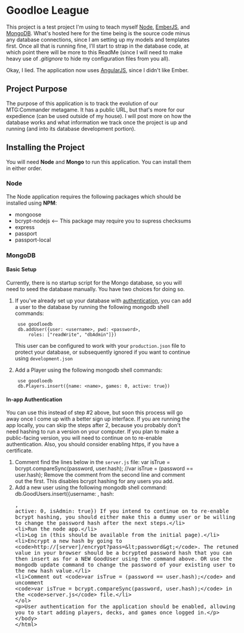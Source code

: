 Goodloe League
==============

This project is a test project I'm using to teach myself [Node][1], [EmberJS][2], and [MongoDB][3]. What's hosted here for the time being is the source code minus any database connections, since I am setting up my models and templates first. Once all that is running fine, I'll start to strap in the database code, at which point there will be more to this ReadMe (since I will need to make heavy use of _.gitignore_ to hide my configuration files from you all).

Okay, I lied. The application now uses [AngularJS][4], since I didn't like Ember.

## Project Purpose

The purpose of this application is to track the evolution of our MTG:Commander metagame. It has a public URL, but that's more for our expedience (can be used outside of my house). I will post more on how the database works and what information we track once the project is up and running (and into its database development portion).

## Installing the Project

You will need **Node** and **Mongo** to run this application. You can install them in either order.

### Node

The Node application requires the following packages which should be installed using **NPM**:
+ mongoose
+ bcrypt-nodejs <-- This package may require you to supress checksums
+ express
+ passport
+ passport-local

### MongoDB

#### Basic Setup
Currently, there is no startup script for the Mongo database, so you will need to seed the database manually. You have two choices for doing so.

1. If you've already set up your database with [authentication][5], you can add a user to the database by running the following mongodb shell commands:

        use goodloedb
        db.addUser({user: <username>, pwd: <password>,
            roles: ["readWrite", "dbAdmin"]})
    
    This user can be configured to work with your `production.json` file to protect your database, or subsequently ignored if you want to continue using `development.json`

2. Add a Player using the following mongodb shell commands:

        use goodloedb
        db.Players.insert({name: <name>, games: 0, active: true})

#### In-app Authentication

You can use this instead of step #2 above, but soon this process will go away once I come up with a better sign up interface. If you are running the app locally, you can skip the steps after 2, because you probably don't need hashing to run a version on your computer. If you plan to make a public-facing version, you will need to continue on to re-enable authentication. Also, you should consider enabling https, if you have a certificate.

1. Comment find the lines below in the `server.js` file:
        var isTrue = bcrypt.compareSync(password, user.hash);
        //var isTrue = (password == user.hash);
    Remove the comment from the second line and comment out the first. This disables  bcrypt hashing for any users you add.
2. Add a new user using the following mongodb shell command:
        db.GoodUsers.insert({username: <name>, hash: <plaintext password>, active: 0, isAdmin: true})
    If you intend to continue on to re-enable bcrypt hashing, you should either make this a dummy user or be willing to change the password hash after the next steps.
3. Run the node app.
4. Log in (this should be available from the initial page).
5. Encrypt a new hash by going to `http://[server]/encrypt?pass=<password>`. The retuned value in your browser should be a bcrypted password hash that you can then insert as for a NEW GoodUser using the command above. OR use the mongodb update command to change the password of your existing user to the new hash value.
6. Comment out `var isTrue = (password == user.hash);` and uncomment `var isTrue = bcrypt.compareSync(password, user.hash);` in the `server.js` file.

User authentication for the application should be enabled, allowing you to start adding players, decks, and games once logged in.

[1]: http://nodejs.org/
[2]: http://emberjs.com/
[3]: http://mongodb.org/
[4]: http://angularjs.org/
[5]: http://docs.mongodb.org/manual/tutorial/enable-authentication/